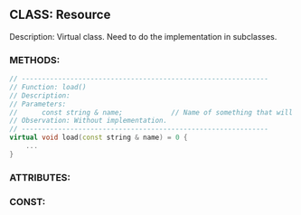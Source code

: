 ## CLASS: Resource
Description: Virtual class. Need to do the implementation in subclasses.

### METHODS:
```c++
// -------------------------------------------------------------  
// Function: load()  
// Description:
// Parameters:
//		const string & name;			// Name of something that will be load.
// Observation: Without implementation.
// -------------------------------------------------------------  
virtual void load(const string & name) = 0 {
	...
}
```  

### ATTRIBUTES:

### CONST:
